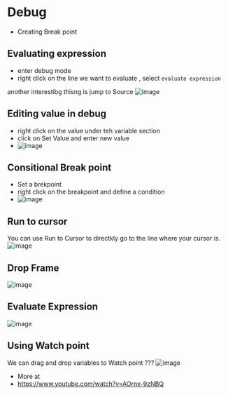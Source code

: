 # Debug

- Creating Break point 
## Evaluating expression 
  - enter debug mode 
  - right click on the  line we want to evaluate , select `evaluate expression` 
 
 another interestibg thisng is jump to Source 
 ![image](https://github.com/atanumallik1/IntelliJ/assets/8110582/c267ff4d-aff2-4e2f-bff6-7f91b93c5c40)

 
 ## Editing value in  debug
-  right click on the value under teh variable section 
- click on Set Value and enter new value 
- ![image](https://github.com/atanumallik1/IntelliJ/assets/8110582/7bf52351-c943-4314-8da0-0d74934f61aa)


## Consitional Break point
- Set a brekpoint 
- right click on the breakpoint and define a condition
- ![image](https://github.com/atanumallik1/IntelliJ/assets/8110582/faa84fe7-4c67-411d-ba10-cca579d268a8)

## Run to cursor 
You can use Run to Cursor to directkly go to the line  where your cursor is.
![image](https://github.com/atanumallik1/IntelliJ/assets/8110582/7c1d3e02-94c6-4651-b807-1e32ad0752ff)

## Drop Frame
![image](https://github.com/atanumallik1/IntelliJ/assets/8110582/569783fc-b3bd-402b-aadb-97518822e190)

## Evaluate Expression 
![image](https://github.com/atanumallik1/IntelliJ/assets/8110582/4cd95ce4-7c32-4e91-bba7-01b3eb71908b)

## Using Watch point
We can drag and drop variables to Watch point ???
![image](https://github.com/atanumallik1/IntelliJ/assets/8110582/23940963-99f4-434c-a521-d40092d1dce7)


- More at 
- https://www.youtube.com/watch?v=AOrnx-9zNBQ




